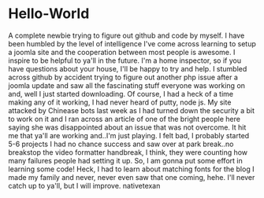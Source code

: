# Hello-World
A complete newbie trying to figure out github and code by myself. I have been humbled by the level of intelligence I've come across learning to setup a joomla site and the cooperation between most people is awesome. I inspire to be helpful to ya'll in the future. I'm a home inspector, so if you have questions about your house, I'll be happy to try and help. 
I stumbled across github by accident trying to figure out another php issue after a joomla update and saw all the fascinating stuff everyone was working on and, well I just started downloading. Of course, I had a heck of a time making any of it working, I had never heard of putty, node js. My site attacked by Chinease bots last week as I had turned down the security a bit to work on it and I ran across an article of one of the bright people here saying she was disappointed about an issue that was not overcome. It hit me that ya'll are working and..I'm just playing. I felt bad, I probably started 5-6 projects I had no chance success and saw over at park break..no breakstop the video formatter handbreak, I think, they were counting how many failures people had setting it up. So, I am gonna put some effort in learning some code! Heck, I had to learn about matching fonts for the blog I made my family and never, never even saw that one coming, hehe.  I'll never catch up to ya'll, but I will improve.   nativetexan
